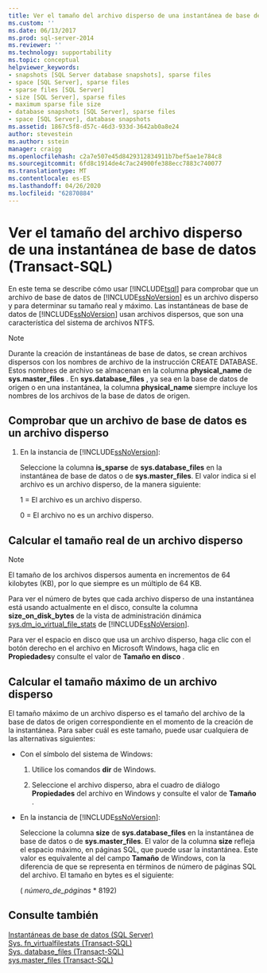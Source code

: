 ```yaml
---
title: Ver el tamaño del archivo disperso de una instantánea de base de datos (Transact-SQL) | Microsoft Docs
ms.custom: ''
ms.date: 06/13/2017
ms.prod: sql-server-2014
ms.reviewer: ''
ms.technology: supportability
ms.topic: conceptual
helpviewer_keywords:
- snapshots [SQL Server database snapshots], sparse files
- space [SQL Server], sparse files
- sparse files [SQL Server]
- size [SQL Server], sparse files
- maximum sparse file size
- database snapshots [SQL Server], sparse files
- space [SQL Server], database snapshots
ms.assetid: 1867c5f8-d57c-46d3-933d-3642ab0a8e24
author: stevestein
ms.author: sstein
manager: craigg
ms.openlocfilehash: c2a7e507e45d8429312834911b7bef5ae1e784c8
ms.sourcegitcommit: 6fd8c1914de4c7ac24900fe388ecc7883c740077
ms.translationtype: MT
ms.contentlocale: es-ES
ms.lasthandoff: 04/26/2020
ms.locfileid: "62870884"
---
```

# <a name="view-the-size-of-the-sparse-file-of-a-database-snapshot-transact-sql"></a>Ver el tamaño del archivo disperso de una instantánea de base de datos (Transact-SQL)
  En este tema se describe cómo usar [!INCLUDE[tsql](../../includes/tsql-md.md)] para comprobar que un archivo de base de datos de [!INCLUDE[ssNoVersion](../../includes/ssnoversion-md.md)] es un archivo disperso y para determinar su tamaño real y máximo. Las instantáneas de base de datos de [!INCLUDE[ssNoVersion](../../includes/ssnoversion-md.md)] usan archivos dispersos, que son una característica del sistema de archivos NTFS.  
  
> [!NOTE]  
>  Durante la creación de instantáneas de base de datos, se crean archivos dispersos con los nombres de archivo de la instrucción CREATE DATABASE. Estos nombres de archivo se almacenan en la columna **physical_name** de **sys.master_files** . En **sys.database_files** , ya sea en la base de datos de origen o en una instantánea, la columna **physical_name** siempre incluye los nombres de los archivos de la base de datos de origen.  
  
## <a name="verify-that-a-database-file-is-a-sparse-file"></a>Comprobar que un archivo de base de datos es un archivo disperso  
  
1.  En la instancia de [!INCLUDE[ssNoVersion](../../includes/ssnoversion-md.md)]:  
  
     Seleccione la columna **is_sparse** de **sys.database_files** en la instantánea de base de datos o de **sys.master_files**. El valor indica si el archivo es un archivo disperso, de la manera siguiente:  
  
     1 = El archivo es un archivo disperso.  
  
     0 = El archivo no es un archivo disperso.  
  
## <a name="find-out-the-actual-size-of-a-sparse-file"></a>Calcular el tamaño real de un archivo disperso  
  
> [!NOTE]  
>  El tamaño de los archivos dispersos aumenta en incrementos de 64 kilobytes (KB), por lo que siempre es un múltiplo de 64 KB.  
  
 Para ver el número de bytes que cada archivo disperso de una instantánea está usando actualmente en el disco, consulte la columna **size_on_disk_bytes** de la vista de administración dinámica [sys.dm_io_virtual_file_stats](/sql/relational-databases/system-dynamic-management-views/sys-dm-io-virtual-file-stats-transact-sql) de [!INCLUDE[ssNoVersion](../../includes/ssnoversion-md.md)].  
  
 Para ver el espacio en disco que usa un archivo disperso, haga clic con el botón derecho en el archivo en Microsoft Windows, haga clic en **Propiedades**y consulte el valor de **Tamaño en disco** .  
  
## <a name="find-out-the-maximum-size-of-a-sparse-file"></a>Calcular el tamaño máximo de un archivo disperso  
 El tamaño máximo de un archivo disperso es el tamaño del archivo de la base de datos de origen correspondiente en el momento de la creación de la instantánea. Para saber cuál es este tamaño, puede usar cualquiera de las alternativas siguientes:  
  
-   Con el símbolo del sistema de Windows:  
  
    1.  Utilice los comandos **dir** de Windows.  
  
    2.  Seleccione el archivo disperso, abra el cuadro de diálogo **Propiedades** del archivo en Windows y consulte el valor de **Tamaño** .  
  
-   En la instancia de [!INCLUDE[ssNoVersion](../../includes/ssnoversion-md.md)]:  
  
     Seleccione la columna **size** de **sys.database_files** en la instantánea de base de datos o de **sys.master_files**. El valor de la columna **size** refleja el espacio máximo, en páginas SQL, que puede usar la instantánea. Este valor es equivalente al del campo **Tamaño** de Windows, con la diferencia de que se representa en términos de número de páginas SQL del archivo. El tamaño en bytes es el siguiente:  
  
     ( *número_de_páginas* * 8192)  
  
## <a name="see-also"></a>Consulte también  
 [Instantáneas de base de datos &#40;SQL Server&#41;](database-snapshots-sql-server.md)   
 [Sys. fn_virtualfilestats &#40;Transact-SQL&#41;](/sql/relational-databases/system-functions/sys-fn-virtualfilestats-transact-sql)   
 [Sys. database_files &#40;Transact-SQL&#41;](/sql/relational-databases/system-catalog-views/sys-database-files-transact-sql)   
 [sys.master_files &#40;Transact-SQL&#41;](/sql/relational-databases/system-catalog-views/sys-master-files-transact-sql)  
  
  
